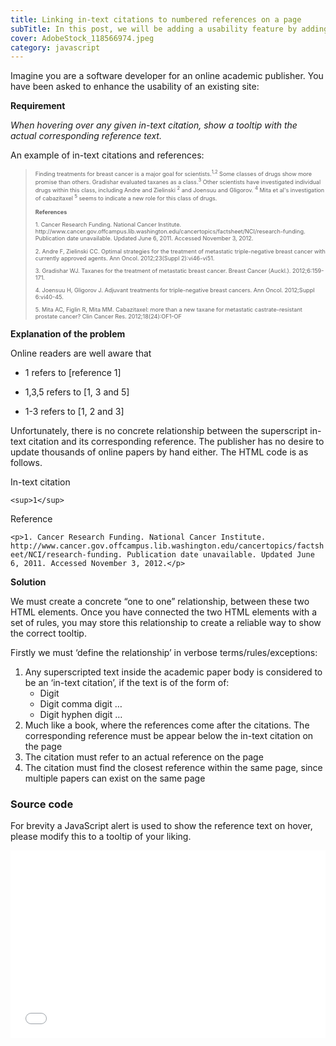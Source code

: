 ```yaml
---
title: Linking in-text citations to numbered references on a page
subTitle: In this post, we will be adding a usability feature by adding hover functionality to citations. When hovering over a citation, we will show the corresponding reference text. In this example, we are dealing with unstructured HTML and using a set of business rules to link the citations to references.
cover: AdobeStock_118566974.jpeg
category: javascript
---
```


Imagine you are a software developer for an online academic publisher. You have been asked to enhance the usability of an existing site:

<b>Requirement</b>

<i>When hovering over any given in-text citation, show a tooltip with the actual corresponding reference text.</i>

An example of in-text citations and references:

<blockquote>
<div style="font-size:65%">
<div>Finding treatments for breast cancer is a major goal for scientists.<sup>1,2</sup> Some classes of drugs show more promise than others. Gradishar evaluated taxanes as a class.<sup>3</sup> Other scientists have investigated individual drugs within this class, including Andre and Zielinski <sup>2</sup> and Joensuu and Gligorov. <sup>4</sup> Mita et al's investigation of cabazitaxel <sup>5</sup> seems to indicate a new role for this class of drugs.</div>
<div><br/>
  <div><b>References</b></div>
<p>1. Cancer Research Funding. National Cancer Institute. http://www.cancer.gov.offcampus.lib.washington.edu/cancertopics/factsheet/NCI/research-funding. Publication date unavailable. Updated June 6, 2011. Accessed November 3, 2012.</p>
<p>2. Andre F, Zielinski CC. Optimal strategies for the treatment of metastatic triple-negative breast cancer with currently approved agents. Ann Oncol. 2012;23(Suppl 2):vi46-vi51.</p>
<p>3. Gradishar WJ. Taxanes for the treatment of metastatic breast cancer. Breast Cancer (Auckl.). 2012;6:159-171.</p>
<p>4. Joensuu H, Gligorov J. Adjuvant treatments for triple-negative breast cancers. Ann Oncol. 2012;Suppl 6:vi40-45.</p>
<p>5. Mita AC, Figlin R, Mita MM. Cabazitaxel: more than a new taxane for metastatic castrate-resistant prostate cancer? Clin Cancer Res. 2012;18(24):OF1-OF</p>
</div>
</div>
</blockquote>

<b>Explanation of the problem</b>

Online readers are well aware that

* 1 refers to \[reference 1\]

* 1,3,5 refers to \[1, 3 and 5\]

* 1-3 refers to \[1, 2 and 3\]

Unfortunately, there is no concrete relationship between the superscript in-text citation and its corresponding reference. The publisher has no desire to update thousands of online papers by hand either. The HTML code is as follows.

In-text citation

`<sup>1</sup>`

Reference

`<p>1. Cancer Research Funding. National Cancer Institute. http://www.cancer.gov.offcampus.lib.washington.edu/cancertopics/factsheet/NCI/research-funding. Publication date unavailable. Updated June 6, 2011. Accessed November 3, 2012.</p>`

<b>Solution</b>

We must create a concrete “one to one” relationship, between these two HTML elements. Once you have connected the two HTML elements with a set of rules, you may store this relationship to create a reliable way to show the correct tooltip.

Firstly we must ‘define the relationship’ in verbose terms/rules/exceptions:

<ol>
<li>Any superscripted text inside the academic paper body is considered to be an ‘in-text citation’, if the text is of the form of:
  <ul>
    <li>Digit</li>
    <li>Digit comma digit …</li>
    <li>Digit hyphen digit …</li>
  </ul>
  </li>
  <li>Much like a book, where the references come after the citations. The corresponding reference must be appear below the in-text citation on the page</li>
  <li>The citation must refer to an actual reference on the page</li>
  <li>The citation must find the closest reference within the same page, since multiple papers can exist on the same page</li>
</ol>

### Source code

For brevity a JavaScript alert is used to show the reference text on hover, please modify this to a tooltip of your liking.

<iframe width="100%" height="300" src="//jsfiddle.net/1hxg629k/embedded/js,html,result/" allowpaymentrequest allowfullscreen="allowfullscreen" frameborder="0"></iframe>